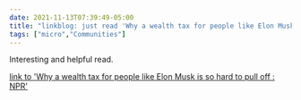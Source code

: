 ```yaml
---
date: 2021-11-13T07:39:49-05:00
title: "linkblog: just read 'Why a wealth tax for people like Elon Musk is so hard to pull off : NPR'"
tags: ["micro","Communities"]
---
```

Interesting and helpful read.
 
[link to 'Why a wealth tax for people like Elon Musk is so hard to pull off : NPR'](https://www.npr.org/2021/11/13/1054711913/progressives-wealth-tax-super-rich-elon-musk-jeff-bezos)
